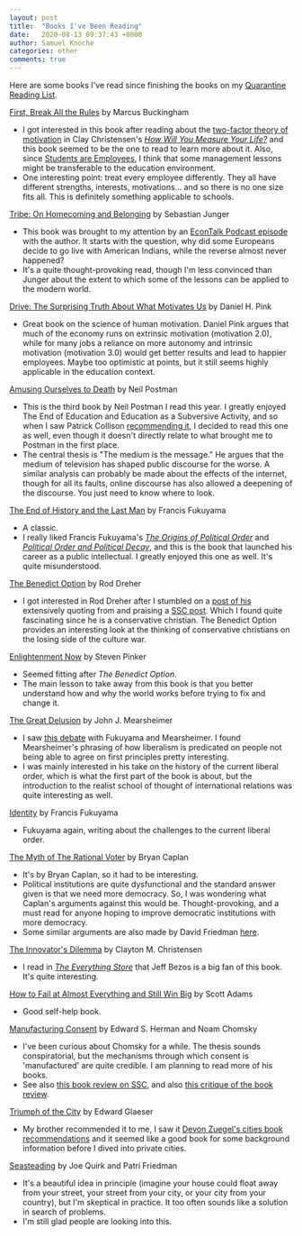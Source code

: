 ```yaml
---
layout: post
title:  "Books I've Been Reading"
date:   2020-08-13 09:37:43 +0000
author: Samuel Knoche
categories: other
comments: true
---
```


Here are some books I've read since finishing the books on my [Quarantine Reading List](https://thememeticist.com/education/2020/04/06/update-and-reading-list.html).

[First, Break All the Rules](https://www.amazon.com/First-Break-All-Rules-Differently/dp/1595621113/) by Marcus Buckingham

- I got interested in this book after reading about the [two-factor theory of motivation](https://en.wikipedia.org/wiki/Two-factor_theory) in Clay Christensen's [*How Will You Measure Your Life?*](https://www.amazon.com/How-Will-Measure-Your-Life/dp/0062102419/) and this book seemed to be the one to read to learn more about it. Also, since [Students are Employees](https://thememeticist.com/education/2020/06/05/students-are-employees.html), I think that some management lessons might be transferable to the education environment. 
- One interesting point: treat every employee differently. They all have different strengths, interests, motivations... and so there is no one size fits all. This is definitely something applicable to schools. 

[Tribe: On Homecoming and Belonging](https://www.amazon.com/Tribe-Homecoming-Belonging-Sebastian-Junger/dp/1455566381/) by Sebastian Junger

- This book was brought to my attention by an [EconTalk Podcast episode](https://www.econtalk.org/sebastian-junger-on-tribe/) with the author. It starts with the question, why did some Europeans decide to go live with American Indians, while the reverse almost never happened? 
- It's a quite thought-provoking read, though I'm less convinced than Junger about the extent to which some of the lessons can be applied to the modern world. 

[Drive: The Surprising Truth About What Motivates Us](https://www.amazon.com/Drive-Surprising-Truth-About-Motivates/dp/1594484805/) by Daniel H. Pink

- Great book on the science of human motivation. Daniel Pink argues that much of the economy runs on extrinsic motivation (motivation 2.0), while for many jobs a reliance on more autonomy and intrinsic motivation (motivation 3.0) would get better results and lead to happier employees. Maybe too optimistic at points, but it still seems highly applicable in the education context.

[Amusing Ourselves to Death](https://www.amazon.com/Amusing-Ourselves-Death-Discourse-Business/dp/014303653X/) by Neil Postman

- This is the third book by Neil Postman I read this year. I greatly enjoyed The End of Education and Education as a Subversive Activity, and so when I saw Patrick Collison [recommending it](https://patrickcollison.com/bookshelf), I decided to read this one as well, even though it doesn't directly relate to what brought me to Postman in the first place.
- The central thesis is  "The medium is the message." He argues that the medium of television has shaped public discourse for the worse. A similar analysis can probably be made about the effects of the internet, though for all its faults, online discourse has also allowed a deepening of the discourse. You just need to know where to look. 

[The End of History and the Last Man](https://www.amazon.com/End-History-Last-Man/dp/0743284550/) by Francis Fukuyama

- A classic. 
- I really liked Francis Fukuyama's [*The Origins of Political Order*](https://www.amazon.com/Origins-Political-Order-Prehuman-Revolution/dp/0374533229/) and [*Political Order and Political Decay*](https://www.amazon.com/Political-Order-Decay-Industrial-Globalization/dp/0374535620/), and this is the book that launched his career as a public intellectual. I greatly enjoyed this one as well. It's quite misunderstood. 

[The Benedict Option](https://www.amazon.com/Benedict-Option-Strategy-Christians-Post-Christian/dp/0735213305/) by Rod Dreher

- I got interested in Rod Dreher after I stumbled on a [post of his](https://www.theamericanconservative.com/dreher/lgbt-pride-social-justice-our-new-civil-religion/) extensively quoting from and praising a [SSC post](https://slatestarcodex.com/2019/07/08/gay-rites-are-civil-rites/). Which I found quite fascinating since he is a conservative christian. The Benedict Option provides an interesting look at the thinking of conservative christians on the losing side of the culture war. 

[Enlightenment Now](https://www.amazon.com/Enlightenment-Now-Science-Humanism-Progress/dp/0143111388/) by Steven Pinker

- Seemed fitting after *The Benedict Option*.
- The main lesson to take away from this book is that you better understand how and why the world works before trying to fix and change it. 

[The Great Delusion](https://www.amazon.com/Great-Delusion-Liberal-International-Realities/dp/0300248563/) by John J. Mearsheimer

- I saw [this debate](https://www.youtube.com/watch?v=lzqkXhdo0qc) with Fukuyama and Mearsheimer. I found Mearsheimer's phrasing of how liberalism is predicated on people not being able to agree on first principles pretty interesting.
- I was mainly interested in his take on the history of the current liberal order, which is what the first part of the book is about, but the introduction to the realist school of thought of international relations was quite interesting as well. 

[Identity](https://www.amazon.com/Identity-Demand-Dignity-Politics-Resentment/dp/0374129290/) by Francis Fukuyama

- Fukuyama again, writing about the challenges to the current liberal order. 

[The Myth of The Rational Voter](https://www.amazon.com/Myth-Rational-Voter-Democracies-Policies/dp/0691138737/) by Bryan Caplan

- It's by Bryan Caplan, so it had to be interesting. 
- Political institutions are quite dysfunctional and the standard answer given is that we need more democracy. So, I was wondering what Caplan's arguments against this would be. Thought-provoking, and a must read for anyone hoping to improve democratic institutions with more democracy. 
- Some similar arguments are also made by David Friedman [here](https://www.youtube.com/watch?v=Bpn645huKUg).

[The Innovator's Dilemma](https://www.amazon.com/Innovators-Dilemma-Technologies-Management-Innovation/dp/1633691780/) by Clayton M. Christensen

- I read in [*The Everything Store*](https://www.amazon.com/The-Everything-Store-Brad-Stone-audiobook/dp/B00FJFJOLC/) that Jeff Bezos is a big fan of this book. It's quite interesting. 

[How to Fail at Almost Everything and Still Win Big](https://www.amazon.com/How-Fail-Almost-Everything-Still/dp/1591847745/) by Scott Adams

- Good self-help book. 

[Manufacturing Consent](https://www.amazon.com/Manufacturing-Consent-Political-Economy-Media/dp/0375714499/) by Edward S. Herman and Noam Chomsky

- I've been curious about Chomsky for a while. The thesis sounds conspiratorial, but the mechanisms through which consent is 'manufactured' are quite credible. I am planning to read more of his books.
- See also [this book review on SSC](https://slatestarcodex.com/2015/09/11/book-review-manufacturing-consent/), and also [this critique of the book review](https://rhizzone.net/articles/article-review-book-review-manufacturing-consent/).

[Triumph of the City](https://www.amazon.com/Triumph-City-Greatest-Invention-Healthier/dp/0143120549/) by Edward Glaeser

- My brother recommended it to me, I saw it [Devon Zuegel's cities book recommendations](https://devonzuegel.com/post/cities-reading-list) and it seemed like a good book for some background information before I dived into private cities.

[Seasteading](https://www.amazon.com/Seasteading-Floating-Environment-Liberate-Politicians/dp/1451699271/) by Joe Quirk and Patri Friedman

- It's a beautiful idea in principle (imagine your house could float away from your street, your street from your city, or your city from your country), but I'm skeptical in practice. It too often sounds like a solution in search of problems.
- I'm still glad people are looking into this.


